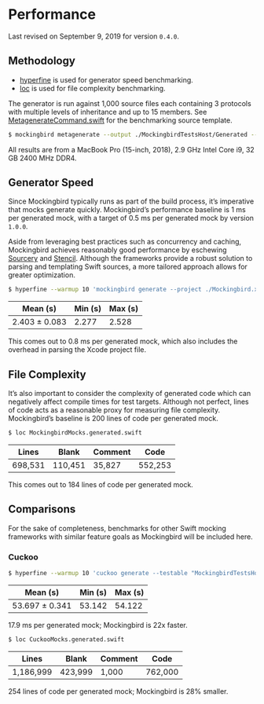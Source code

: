 # Performance

Last revised on September 9, 2019 for version `0.4.0`.

## Methodology

- [hyperfine](https://github.com/sharkdp/hyperfine) is used for generator speed benchmarking.
- [loc](https://github.com/cgag/loc) is used for file complexity benchmarking.

The generator is run against 1,000 source files each containing 3 protocols with multiple levels of inheritance and 
up to 15 members. See [MetagenerateCommand.swift](/MockingbirdCli/Interface/MetagenerateCommand.swift) 
for the benchmarking source template.

```bash
$ mockingbird metagenerate --output ./MockingbirdTestsHost/Generated --count 1000
```

All results are from a MacBook Pro (15-inch, 2018), 2.9 GHz Intel Core i9, 32 GB 2400 MHz DDR4.

## Generator Speed

Since Mockingbird typically runs as part of the build process, it’s imperative that mocks generate quickly. 
Mockingbird’s performance baseline is 1 ms per generated mock, with a target of 0.5 ms per generated mock by
version `1.0.0`.

Aside from leveraging best practices such as concurrency and caching, Mockingbird achieves reasonably good 
performance by eschewing [Sourcery](https://github.com/krzysztofzablocki/Sourcery) and 
[Stencil](https://github.com/stencilproject/Stencil). Although the frameworks provide a robust solution to parsing 
and templating Swift sources, a more tailored approach allows for greater optimization.

```bash
$ hyperfine --warmup 10 'mockingbird generate --project ./Mockingbird.xcodeproj --target MockingbirdTestsHost --output MockingbirdMocks.generated.swift'
```

| Mean (s) | Min (s) | Max (s) |
| --- | --- | --- |
| 2.403 ± 0.083 | 2.277 | 2.528 |

This comes out to 0.8 ms per generated mock, which also includes the overhead in parsing the Xcode project file.

## File Complexity

It’s also important to consider the complexity of generated code which can negatively affect compile times for test 
targets. Although not perfect, lines of code acts as a reasonable proxy for measuring file complexity. Mockingbird’s 
baseline is 200 lines of code per generated mock.

```bash
$ loc MockingbirdMocks.generated.swift 
```

| Lines | Blank | Comment | Code |
| --- | --- | --- | --- |
| 698,531 | 110,451 | 35,827 | 552,253 |

This comes out to 184 lines of code per generated mock.

## Comparisons

For the sake of completeness, benchmarks for other Swift mocking frameworks with similar feature goals as 
Mockingbird will be included here.

### Cuckoo

```bash
$ hyperfine --warmup 10 'cuckoo generate --testable "MockingbirdTestsHost" --output CuckooMocks.generated.swift ./MockingbirdTestsHost/*.swift'
```

| Mean (s) | Min (s) | Max (s) |
| --- | --- | --- |
| 53.697 ±  0.341 | 53.142 | 54.122 |

17.9 ms per generated mock; Mockingbird is 22x faster.

```bash
$ loc CuckooMocks.generated.swift
```

| Lines | Blank | Comment | Code |
| --- | --- | --- | --- |
| 1,186,999 | 423,999 | 1,000 | 762,000 |

254 lines of code per generated mock; Mockingbird is 28% smaller.
